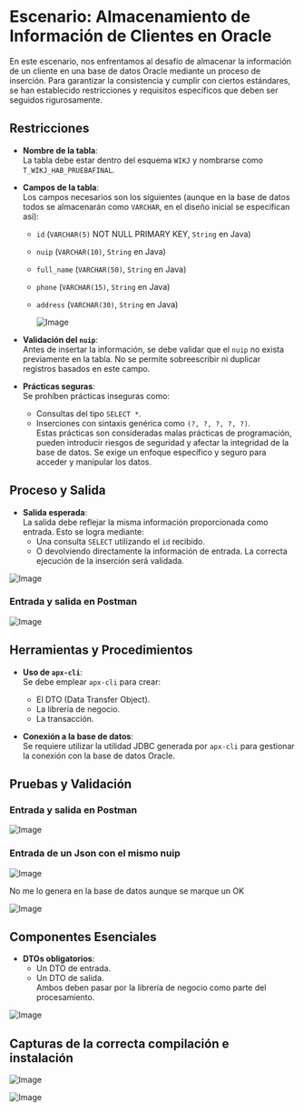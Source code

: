 # Escenario: Almacenamiento de Información de Clientes en Oracle

En este escenario, nos enfrentamos al desafío de almacenar la información de un cliente en una base de datos Oracle mediante un proceso de inserción. Para garantizar la consistencia y cumplir con ciertos estándares, se han establecido restricciones y requisitos específicos que deben ser seguidos rigurosamente.

## Restricciones

- **Nombre de la tabla**:  
  La tabla debe estar dentro del esquema `WIKJ` y nombrarse como `T_WIKJ_HAB_PRUEBAFINAL`.

- **Campos de la tabla**:  
  Los campos necesarios son los siguientes (aunque en la base de datos todos se almacenarán como `VARCHAR`, en el diseño inicial se especifican así):  
  - `id` (`VARCHAR(5)` NOT NULL PRIMARY KEY, `String` en Java)  
  - `nuip` (`VARCHAR(10)`, `String` en Java)  
  - `full_name` (`VARCHAR(50)`, `String` en Java)  
  - `phone` (`VARCHAR(15)`, `String` en Java)  
  - `address` (`VARCHAR(30)`, `String` en Java)
    
    ![Image](https://github.com/user-attachments/assets/50e7edfb-03a4-425f-a30d-d56e31933165)

- **Validación del `nuip`**:  
  Antes de insertar la información, se debe validar que el `nuip` no exista previamente en la tabla. No se permite sobreescribir ni duplicar registros basados en este campo.

- **Prácticas seguras**:  
  Se prohíben prácticas inseguras como:  
  - Consultas del tipo `SELECT *`.  
  - Inserciones con sintaxis genérica como `(?, ?, ?, ?, ?)`.  
  Estas prácticas son consideradas malas prácticas de programación, pueden introducir riesgos de seguridad y afectar la integridad de la base de datos. Se exige un enfoque específico y seguro para acceder y manipular los datos.

## Proceso y Salida

- **Salida esperada**:  
  La salida debe reflejar la misma información proporcionada como entrada. Esto se logra mediante:  
  - Una consulta `SELECT` utilizando el `id` recibido.  
  - O devolviendo directamente la información de entrada. La correcta ejecución de la inserción será validada.
 
![Image](https://github.com/user-attachments/assets/020a66de-d9e4-4d2d-a76e-ed2d937ac09f)

### Entrada y salida en Postman ###

![Image](https://github.com/user-attachments/assets/0a1c3a0a-77ee-42ca-8389-8f961ff4520a)

## Herramientas y Procedimientos

- **Uso de `apx-cli`**:  
  Se debe emplear `apx-cli` para crear:  
  - El DTO (Data Transfer Object).  
  - La librería de negocio.  
  - La transacción.

- **Conexión a la base de datos**:  
  Se requiere utilizar la utilidad JDBC generada por `apx-cli` para gestionar la conexión con la base de datos Oracle.

## Pruebas y Validación
### Entrada y salida en Postman ###

![Image](https://github.com/user-attachments/assets/0a1c3a0a-77ee-42ca-8389-8f961ff4520a)

### Entrada de un Json con el mismo nuip ###

![Image](https://github.com/user-attachments/assets/2c72795d-ec4c-4543-be88-8b252543d31c)

No me lo genera en la base de datos aunque se marque un OK

![Image](https://github.com/user-attachments/assets/67262f86-a912-4e2c-bf6c-202b4a1131e6)

## Componentes Esenciales

- **DTOs obligatorios**:  
  - Un DTO de entrada.  
  - Un DTO de salida.  
  Ambos deben pasar por la librería de negocio como parte del procesamiento.

![Image](https://github.com/user-attachments/assets/3c4f5b26-5f1b-4c6c-aa12-244f6a733dbb)

## Capturas de la correcta compilación e instalación
![Image](https://github.com/user-attachments/assets/f319a9e6-9db3-4fed-b8ee-2ff2b1ea2af3)

![Image](https://github.com/user-attachments/assets/a9584651-6e51-4cd3-b188-4f85831ed631)

